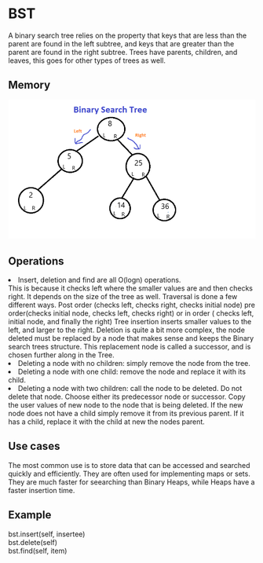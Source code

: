 <h1>BST</h1>
<p1> A binary search tree relies on the property that keys that are less than the parent are found in the left subtree, and keys that are greater than the parent are found in the right subtree. Trees have parents, children, and leaves, this goes for other types of trees as well.  </p1>
<h2>Memory</h2>
<img src="bstimage.png">
<h2>Operations</h2>
<UI>
  <LI>Insert, deletion and find are all O(logn) operations. <br/>This is because it checks left where the smaller values are and then checks right. It depends on the size of the tree as well. Traversal is done a few different ways. Post order (checks left, checks right, checks initial node) pre order(checks initial node, checks left, checks right) or in order ( checks left, initial node, and finally the right) Tree insertion inserts smaller values to the left, and larger to the right. Deletion is quite a bit more complex, the node deleted must be replaced by a node that makes sense and keeps the Binary search trees structure. This replacement node is called a successor, and is chosen further along in the Tree.
<LI>Deleting a node with no children: simply remove the node from the tree.
<LI>Deleting a node with one child: remove the node and replace it with its child.
<LI>Deleting a node with two children: call the node to be deleted. Do not delete that node. Choose either its predecessor node or successor. Copy the user values of new node to the node that is being deleted. If the new node does not have a child simply remove it from its previous parent. If it has a child, replace it with the child at new the nodes parent. 
<h2>Use cases</h2>
  <p1>The most common use is to store data that can be accessed and searched quickly and efficiently. They are often used for implementing maps or sets. They are much faster for seearching than Binary Heaps, while Heaps have a faster insertion time.
<h2>Example</h2>
    <p1>
bst.insert(self, insertee)<br/>
bst.delete(self)<br/>
bst.find(self, item)<br/>

</p1>
